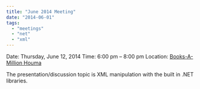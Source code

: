 ```yaml
---
title: "June 2014 Meeting"
date: "2014-06-01"
tags: 
  - "meetings"
  - "net"
  - "xml"
---
```


Date: Thursday, June 12, 2014 Time: 6:00 pm – 8:00 pm Location: [Books-A-Million Houma](http://htdnug.wordpress.com/meetings/ "Meetings")

The presentation/discussion topic is XML manipulation with the built in .NET libraries.
